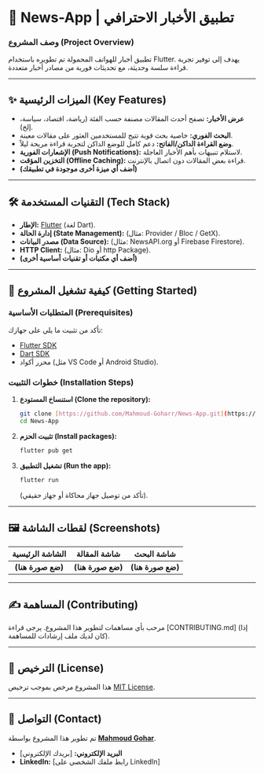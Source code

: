 # 📰 News-App | تطبيق الأخبار الاحترافي

### وصف المشروع (Project Overview)

تطبيق أخبار للهواتف المحمولة تم تطويره باستخدام Flutter. يهدف إلى توفير تجربة قراءة سلسة وحديثة، مع تحديثات فورية من مصادر أخبار متعددة.

---

## ✨ الميزات الرئيسية (Key Features)

* **عرض الأخبار:** تصفح أحدث المقالات مصنفة حسب الفئة (رياضة، اقتصاد، سياسة، إلخ).
* **البحث الفوري:** خاصية بحث قوية تتيح للمستخدمين العثور على مقالات معينة.
* **وضع القراءة الداكن/الفاتح:** دعم كامل للوضع الداكن لتجربة قراءة مريحة ليلاً.
* **الإشعارات الفورية (Push Notifications):** لاستلام تنبيهات بأهم الأخبار العاجلة.
* **التخزين المؤقت (Offline Caching):** قراءة بعض المقالات دون اتصال بالإنترنت.
* **(أضف أي ميزة أخرى موجودة في تطبيقك)**

---

## 🛠️ التقنيات المستخدمة (Tech Stack)

* **الإطار:** [Flutter](https://flutter.dev/) (لغة Dart).
* **إدارة الحالة (State Management):** (مثال: Provider / Bloc / GetX).
* **مصدر البيانات (Data Source):** (مثال: NewsAPI.org أو Firebase Firestore).
* **HTTP Client:** (مثال: Dio أو http Package).
* **(أضف أي مكتبات أو تقنيات أساسية أخرى)**

---

## 🚀 كيفية تشغيل المشروع (Getting Started)

### المتطلبات الأساسية (Prerequisites)

تأكد من تثبيت ما يلي على جهازك:

* [Flutter SDK](https://docs.flutter.dev/get-started/install)
* [Dart SDK](https://dart.dev/get-dart)
* محرر أكواد (مثل VS Code أو Android Studio).

### خطوات التثبيت (Installation Steps)

1.  **استنساخ المستودع (Clone the repository):**
    ```bash
    git clone [https://github.com/Mahmoud-Goharr/News-App.git](https://github.com/Mahmoud-Goharr/News-App.git)
    cd News-App
    ```

2.  **تثبيت الحزم (Install packages):**
    ```bash
    flutter pub get
    ```

3.  **تشغيل التطبيق (Run the app):**
    ```bash
    flutter run
    ```
    (تأكد من توصيل جهاز محاكاة أو جهاز حقيقي).

---

## 🖼️ لقطات الشاشة (Screenshots)

| الشاشة الرئيسية | شاشة المقالة | شاشة البحث |
| :-------------: | :----------: | :---------: |
| **(ضع صورة هنا)** | **(ضع صورة هنا)** | **(ضع صورة هنا)** |

---

## ✍️ المساهمة (Contributing)

مرحب بأي مساهمات لتطوير هذا المشروع. يرجى قراءة [CONTRIBUTING.md] (إذا كان لديك ملف إرشادات للمساهمة).

---

## 📜 الترخيص (License)

هذا المشروع مرخص بموجب ترخيص [MIT License](https://opensource.org/licenses/MIT).

---

## 👤 التواصل (Contact)

تم تطوير هذا المشروع بواسطة **[Mahmoud Gohar](https://github.com/Mahmoud-Goharr)**.

* **البريد الإلكتروني:** [بريدك الإلكتروني]
* **LinkedIn:** [رابط ملفك الشخصي على LinkedIn]
 

